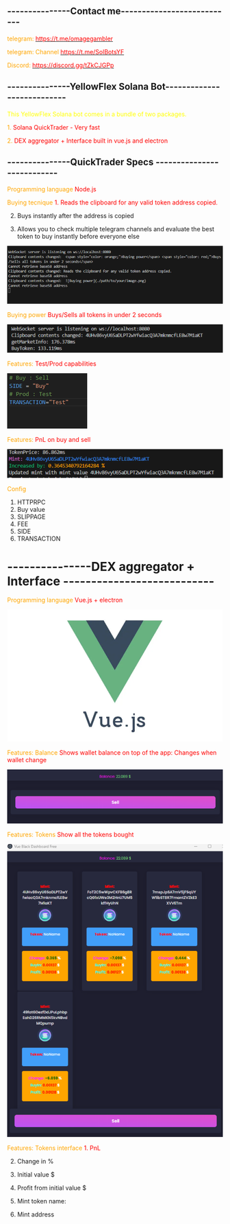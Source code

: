 ## ---------------Contact me---------------------------

<span style="color: orange;">telegram:</span> [<span style="color: red;">https://t.me/omagegambler</span>](https://t.me/omagegambler)

<span style="color: orange;">telegram: Channel</span> [<span style="color: red;">https://t.me/SolBotsYF</span>](https://t.me/SolBotsYF)

<span style="color: orange;">Discord:</span> [<span style="color: red;">https://discord.gg/tZkCJGPp</span>](https://discord.gg/tZkCJGPp)


## ---------------YellowFlex Solana Bot---------------------------

<span style="color: yellow;">This YellowFlex Solana bot comes in a bundle of two packages.</span>

 <span style="color: orange;">1.</span> <span style="color: red;">Solana QuickTrader - Very fast</span>

 <span style="color: orange;">2.</span> <span style="color: red;">DEX aggregator + Interface built in vue.js and electron</span>

## ---------------QuickTrader Specs ---------------------------

 <span style="color: orange;">Programming language</span> <span style="color: red;">Node.js</span>

  <span style="color: orange;">Buying tecnique</span> <span style="color: red;">1. Reads the clipboard for any valid token address copied.

  2. Buys instantly after the address is copied

  3. Allows you to check multiple telegram channels and evaluate the best token to buy instantly before everyone else</span>

![Buying power](./Img/buyingtg.png)

 <span style="color: orange;">Buying power</span> <span style="color: red;">Buys/Sells all tokens in under 2 seconds</span>

![Buy speed](./Img/buyspeed.png)

 <span style="color: orange;">Features:</span> <span style="color: red;">Test/Prod capabilities</span>

![Config](./Img/config.png)

 <span style="color: orange;">Features:</span> <span style="color: red;">PnL on buy and sell</span>

![PnL](./Img/PnL.png)

 <span style="color: orange;">Config</span> <span style="color: red;">
1. HTTPRPC
2. Buy value
3. SLIPPAGE
4. FEE
5. SIDE
6. TRANSACTION</span>

# ---------------DEX aggregator + Interface ---------------------------

 <span style="color: orange;">Programming language</span> <span style="color: red;">Vue.js + electron</span>

 ![Vue](./Img/vue.png)

 <span style="color: orange;">Features: Balance</span> <span style="color: red;">Shows wallet balance on top of the app: Changes when wallet change</span>

 ![balance](./Img/balance.png)

 <span style="color: orange;">Features: Tokens</span> <span style="color: red;">Show all the tokens bought</span>

 ![balance](./Img/frontend.png)

 <span style="color: orange;">Features: Tokens interface</span> <span style="color: red;">1. PnL

2. Change in %

3. Initial value $

4. Profit from initial value $

5. Mint token name: 

6. Mint address</span>
